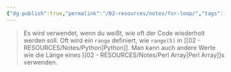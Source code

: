 ```yaml
---
{"dg-publish":true,"permalink":"/02-resources/notes/for-loop/","tags":["code"],"noteIcon":"","updated":"2025-07-12T13:31:41.000+02:00"}
---
```


> Es wird verwendet, wenn du weißt, wie oft der Code wiederholt werden soll. 
> Oft wird ein `range` definiert, wie `range(5)` in [[02 - RESOURCES/Notes/Python\|Python]]. 
> Man kann auch andere Werte wie die Länge eines [[02 - RESOURCES/Notes/Perl Array\|Perl Array]]s verwenden.